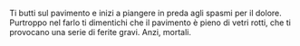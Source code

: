 Ti butti sul pavimento e inizi a piangere in preda agli spasmi per il dolore.
Purtroppo nel farlo ti dimentichi che il pavimento è pieno di vetri rotti,
che ti provocano una serie di ferite gravi. Anzi, mortali.
